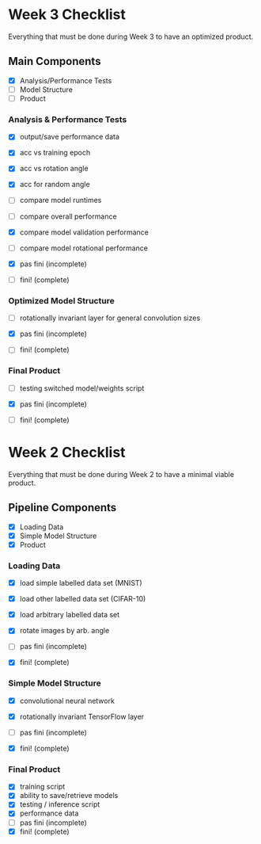 # Week 3 Checklist
Everything that must be done during Week 3 to have an optimized product.

## Main Components
- [x] Analysis/Performance Tests
- [ ] Model Structure
- [ ] Product

### Analysis & Performance Tests
- [x] output/save performance data
- [x] acc vs training epoch
- [x] acc vs rotation angle
- [x] acc for random angle
- [ ] compare model runtimes
- [ ] compare overall performance
- [x] compare model validation performance
- [ ] compare model rotational performance
- [x] pas fini (incomplete) 
- [ ] fini! (complete)


### Optimized Model Structure
- [ ] rotationally invariant layer for general convolution sizes
- [x] pas fini (incomplete) 
- [ ] fini! (complete)


### Final Product
- [ ] testing switched model/weights script
- [x] pas fini (incomplete) 
- [ ] fini! (complete)



# Week 2 Checklist
Everything that must be done during Week 2 to have a minimal viable product.

## Pipeline Components
- [x] Loading Data
- [x] Simple Model Structure
- [x] Product

### Loading Data
- [x] load simple labelled data set (MNIST)
- [x] load other labelled data set (CIFAR-10)
- [x] load arbitrary labelled data set
- [x] rotate images by arb. angle
- [ ] pas fini (incomplete) 
- [x] fini! (complete)


### Simple Model Structure
- [x] convolutional neural network
- [x] rotationally invariant TensorFlow layer
- [ ] pas fini (incomplete) 
- [x] fini! (complete)


### Final Product
- [x] training script
- [x] ability to save/retrieve models
- [x] testing / inference script
- [x] performance data
- [ ] pas fini (incomplete) 
- [x] fini! (complete)
